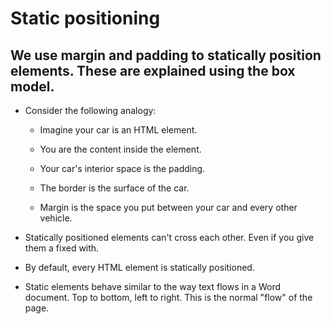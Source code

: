 # Static positioning

## We use margin and padding to statically position elements. These are explained using the box model.

* Consider the following analogy:

  * Imagine your car is an HTML element.

  * You are the content inside the element.

  * Your car's interior space is the padding.

  * The border is the surface of the car.

  * Margin is the space you put between your car and every other vehicle.

* Statically positioned elements can't cross each other. Even if you give them a fixed with.

* By default, every HTML element is statically positioned.

* Static elements behave similar to the way text flows in a Word document. Top to bottom, left to right. This is the normal "flow" of the page.

